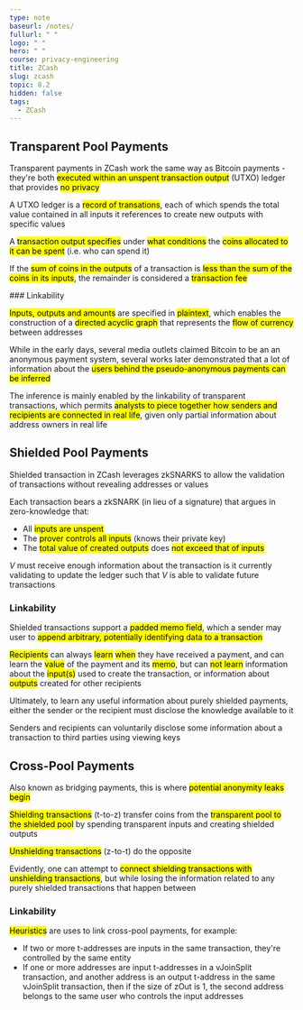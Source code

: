 ```yaml
---
type: note
baseurl: /notes/
fullurl: " "
logo: " "
hero: " "
course: privacy-engineering
title: ZCash
slug: zcash
topic: 8.2
hidden: false
tags:
  - ZCash
---
```


## Transparent Pool Payments

Transparent payments in ZCash work the same way as Bitcoin payments - they're both <mark>executed within an unspent transaction output</mark> (UTXO) ledger that provides <mark>no privacy</mark>

A UTXO ledger is a <mark>record of transations</mark>, each of which spends the total value contained in all inputs it references to create new outputs with specific values

A <mark>transaction output specifies</mark> under <mark>what conditions</mark> the <mark>coins allocated to it can be spent</mark> (i.e. who can spend it)

If the <mark>sum of coins in the outputs</mark> of a transaction is <mark>less than the sum of the coins in its inputs</mark>, the remainder is considered a <mark>transaction fee</mark>

### Linkability

<mark>Inputs, outputs and amounts</mark> are specified in <mark>plaintext</mark>, which enables the construction of a <mark>directed acyclic graph</mark> that represents the <mark>flow of currency</mark> between addresses

While in the early days, several media outlets claimed Bitcoin to be an an anonymous payment system, several works later demonstrated that a lot of information about the <mark>users behind the pseudo-anonymous payments can be inferred</mark>

The inference is mainly enabled by the linkability of transparent transactions, which permits <mark>analysts to piece together how senders and recipients are connected in real life</mark>, given only partial information about address owners in real life

## Shielded Pool Payments

Shielded transaction in ZCash leverages zkSNARKS to allow the validation of transactions without revealing addresses or values

Each transaction bears a zkSNARK (in lieu of a signature) that argues in zero-knowledge that:

- All <mark>inputs are unspent</mark>
- The <mark>prover controls all inputs</mark> (knows their private key)
- The <mark>total value of created outputs</mark> does <mark>not exceed that of inputs</mark>

$V$ must receive enough information about the transaction is it currently validating to update the ledger such that $V$ is able to validate future transactions

### Linkability

Shielded transactions support a <mark>padded memo field</mark>, which a sender may user to <mark>append arbitrary, potentially identifying data to a transaction</mark>

<mark>Recipients</mark> can always <mark>learn</mark> <mark>when</mark> they have received a payment, and can learn the <mark>value</mark> of the payment and its <mark>memo</mark>, but can <mark>not learn</mark> information about the <mark>input(s)</mark> used to create the transaction, or information about <mark>outputs</mark> created for other recipients

Ultimately, to learn any useful information about purely shielded payments, either the sender or the recipient must disclose the knowledge available to it

Senders and recipients can voluntarily disclose some information about a transaction to third parties using viewing keys

## Cross-Pool Payments

Also known as bridging payments, this is where <mark>potential anonymity leaks begin</mark>

<mark>Shielding transactions</mark> (t-to-z) transfer coins from the <mark>transparent pool to the shielded pool</mark> by spending transparent inputs and creating shielded outputs

<mark>Unshielding transactions</mark> (z-to-t) do the opposite

Evidently, one can attempt to <mark>connect shielding transactions with unshielding transactions</mark>, but while losing the information related to any purely shielded transactions that happen between

### Linkability

<mark>Heuristics</mark> are uses to link cross-pool payments, for example:

- If two or more t-addresses are inputs in the same transaction, they're controlled by the same entity
- If one or more addresses are input t-addresses in a vJoinSplit transaction, and another address is an output t-address in the same vJoinSplit transaction, then if the size of zOut is 1, the second address belongs to the same user who controls the input addresses
